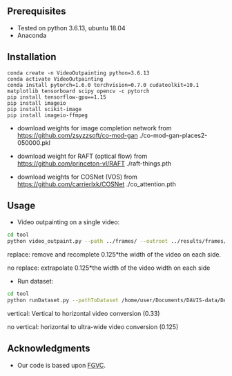 ## Prerequisites
- Tested on python 3.6.13, ubuntu 18.04 
- Anaconda

## Installation 

```
conda create -n VideoOutpainting python=3.6.13
conda activate VideoOutpainting
conda install pytorch=1.6.0 torchvision=0.7.0 cudatoolkit=10.1 matplotlib tensorboard scipy opencv -c pytorch
pip install tensorflow-gpu==1.15
pip install imageio
pip install scikit-image
pip install imageio-ffmpeg
```

- download weights for image completion network from https://github.com/zsyzzsoft/co-mod-gan 
    ./co-mod-gan-places2-050000.pkl

- download weight for RAFT (optical flow) from https://github.com/princeton-vl/RAFT
     ./raft-things.pth

- download weights for COSNet (VOS) from https://github.com/carrierlxk/COSNet
     ./co_attention.pth

## Usage


- Video outpainting on a single video:
```bash
cd tool
python video_outpaint.py --path ../frames/ --outroot ../results/frames/ --Width 0.125 --replace
```
replace: remove and recomplete 0.125*the width of the video on each side.

no replace: extrapolate 0.125*the width of the video width on each side

- Run dataset:
```bash
cd tool
python runDataset.py --pathToDataset /home/user/Documents/DAVIS-data/DAVIS/JPEGImages/480p/ --outroot ../result/ --vertical
```
vertical: Vertical to horizontal video conversion (0.33)

no vertical: horizontal to ultra-wide video conversion (0.125)
## Acknowledgments
- Our code is based upon [FGVC](https://github.com/vt-vl-lab/FGVC/).
